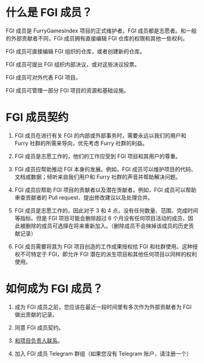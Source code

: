 # 什么是 FGI 成员？

FGI 成员是 FurryGamesIndex 项目的正式维护者。FGI 成员都是志愿者。和一般的外部贡献者不同，FGI 成员拥有直接编辑 FGI 仓库的权限和其他一些权利。

FGI 成员可直接编辑 FGI 组织的仓库，或者创建新的仓库。

FGI 成员可提出 FGI 组织内部决议，或对这些决议投票。

FGI 成员可对外代表 FGI 项目。

FGI 成员可管理一部分 FGI 项目的资源和基础设施。

# FGI 成员契约

1. FGI 成员在进行有关 FGI 的内部或外部事务时，需要永远以我们的用户和 Furry 社群的所需来导向，优先考虑 Furry 社群的利益。

2. FGI 成员是志愿工作的，他们的工作应受到 FGI 项目和其用户的尊重。

3. FGI 成员应帮助推动 FGI 本身的发展。例如，FGI 成员可以维护项目的代码、文档或数据；倾听来自我们用户和 Furry 社群的声音并帮助解决问题。

4. FGI 成员应帮助 FGI 项目的贡献者以及潜在贡献者。例如，FGI 成员可以帮助审查贡献者的 Pull request、提出修改建议以及处理合并。

5. FGI 成员是志愿工作的，因此对于 3 和 4 点，没有任何数量、范围、完成时间等指标。但是 FGI 项目可能会删除超过 6 个月没有任何项目活动的成员，因此被删除的成员可选择在将来重新加入。（删除成员不会抹掉该成员的历史贡献记录）

6. FGI 成员需要将其为 FGI 项目创造的工作成果授权给 FGI 和社群使用。这种授权不可特定于 FGI，即允许 FGI 潜在的派生项目和其他任何项目以同样的权利使用。

# 如何成为 FGI 成员？

1. 成为 FGI 成员之前，您应该在最近一段时间里有多次作为外部贡献者为 FGI 做出贡献的记录。
	
2. 同意 FGI 成员契约。
	
3. [和项目负责人联系](Get-Involved.zh-cn.md#anchor_contact)。
	
4. 加入 FGI 成员 Telegram 群组（如果您没有 Telegram 账户，请注册一个）
